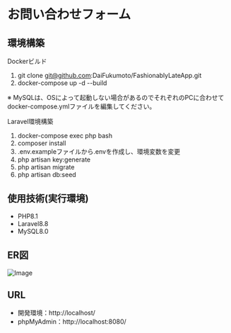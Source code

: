 # お問い合わせフォーム

## 環境構築

Dockerビルド

 1. git clone git@github.com:DaiFukumoto/FashionablyLateApp.git
 2. docker-compose up -d --build

※ MySQLは、OSによって起動しない場合があるのでそれぞれのPCに合わせてdocker-compose.ymlファイルを編集してください。

Laravel環境構築

 1. docker-compose exec php bash
 2. composer install
 3. .env.exampleファイルから.envを作成し、環境変数を変更
 4. php artisan key:generate
 5. php artisan migrate
 6. php artisan db:seed

## 使用技術(実行環境)
 - PHP8.1
 - Laravel8.8
 - MySQL8.0

## ER図
![Image](https://github.com/user-attachments/assets/5629910c-591a-449f-b0fe-a4f1360c9018)

## URL
 - 開発環境：http://localhost/
 - phpMyAdmin：http://localhost:8080/
